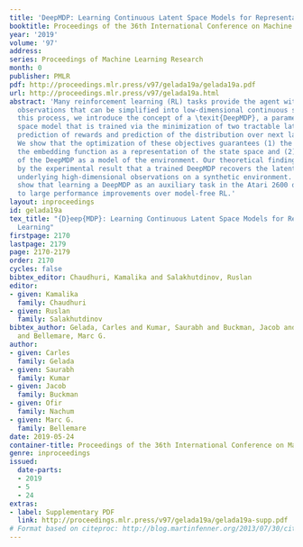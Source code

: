 ```yaml
---
title: 'DeepMDP: Learning Continuous Latent Space Models for Representation Learning'
booktitle: Proceedings of the 36th International Conference on Machine Learning
year: '2019'
volume: '97'
address: 
series: Proceedings of Machine Learning Research
month: 0
publisher: PMLR
pdf: http://proceedings.mlr.press/v97/gelada19a/gelada19a.pdf
url: http://proceedings.mlr.press/v97/gelada19a.html
abstract: 'Many reinforcement learning (RL) tasks provide the agent with high-dimensional
  observations that can be simplified into low-dimensional continuous states. To formalize
  this process, we introduce the concept of a \texit{DeepMDP}, a parameterized latent
  space model that is trained via the minimization of two tractable latent space losses:
  prediction of rewards and prediction of the distribution over next latent states.
  We show that the optimization of these objectives guarantees (1) the quality of
  the embedding function as a representation of the state space and (2) the quality
  of the DeepMDP as a model of the environment. Our theoretical findings are substantiated
  by the experimental result that a trained DeepMDP recovers the latent structure
  underlying high-dimensional observations on a synthetic environment. Finally, we
  show that learning a DeepMDP as an auxiliary task in the Atari 2600 domain leads
  to large performance improvements over model-free RL.'
layout: inproceedings
id: gelada19a
tex_title: "{D}eep{MDP}: Learning Continuous Latent Space Models for Representation
  Learning"
firstpage: 2170
lastpage: 2179
page: 2170-2179
order: 2170
cycles: false
bibtex_editor: Chaudhuri, Kamalika and Salakhutdinov, Ruslan
editor:
- given: Kamalika
  family: Chaudhuri
- given: Ruslan
  family: Salakhutdinov
bibtex_author: Gelada, Carles and Kumar, Saurabh and Buckman, Jacob and Nachum, Ofir
  and Bellemare, Marc G.
author:
- given: Carles
  family: Gelada
- given: Saurabh
  family: Kumar
- given: Jacob
  family: Buckman
- given: Ofir
  family: Nachum
- given: Marc G.
  family: Bellemare
date: 2019-05-24
container-title: Proceedings of the 36th International Conference on Machine Learning
genre: inproceedings
issued:
  date-parts:
  - 2019
  - 5
  - 24
extras:
- label: Supplementary PDF
  link: http://proceedings.mlr.press/v97/gelada19a/gelada19a-supp.pdf
# Format based on citeproc: http://blog.martinfenner.org/2013/07/30/citeproc-yaml-for-bibliographies/
---
```

